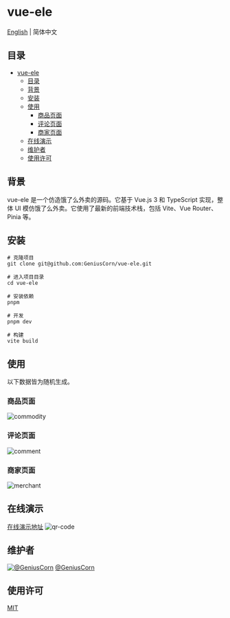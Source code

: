 # vue-ele

[English](README.md) | 简体中文

## 目录

- [vue-ele](#vue-ele)
  - [目录](#目录)
  - [背景](#背景)
  - [安装](#安装)
  - [使用](#使用)
    - [商品页面](#商品页面)
    - [评论页面](#评论页面)
    - [商家页面](#商家页面)
  - [在线演示](#在线演示)
  - [维护者](#维护者)
  - [使用许可](#使用许可)

## 背景

vue-ele 是一个仿造饿了么外卖的源码。它基于 Vue.js 3 和 TypeScript 实现，整体 UI 模仿饿了么外卖。它使用了最新的前端技术栈，包括 Vite、Vue Router、Pinia 等。

## 安装

```shell
# 克隆项目
git clone git@github.com:GeniusCorn/vue-ele.git

# 进入项目目录
cd vue-ele

# 安装依赖
pnpm

# 开发
pnpm dev

# 构建
vite build
```

## 使用

以下数据皆为随机生成。

### 商品页面

![commodity](./screenshot/commodity.png)

### 评论页面

![comment](./screenshot/comment.png)

### 商家页面

![merchant](./screenshot/merchant.png)

## 在线演示

[在线演示地址](http://ele.nicecorn.com/)
![qr-code](./screenshot/qr-code.png)

## 维护者

[![@GeniusCorn](https://avatars.githubusercontent.com/u/12198452?s=150&v=4)](https://github.com/GeniusCorn)
[@GeniusCorn](https://github.com/GeniusCorn)

## 使用许可

[MIT](LICENSE)
